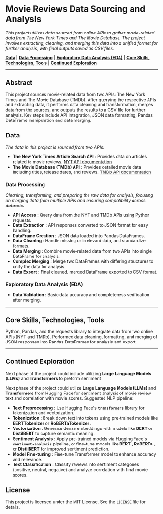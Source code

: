 # Movie Reviews Data Sourcing and Analysis

*This project utilizes data sourced from online APIs to gather movie-related data from The New York Times and The Movie Database. The project involves extracting, cleaning, and merging this data into a unified format for further analysis, with final outputs saved as CSV files.*

**[Data](#data)** | **[Data Processing](#data-processing)** | **[Exploratory Data Analysis (EDA)](#exploratory-data-analysis-eda)** | **[Core Skills, Technologies, Tools](#core-skills-technologies-tools)** | **[Continued Exploration](#continued-exploration)**

---

## Abstract

This project sources movie-related data from two APIs: The New York Times and The Movie Database (TMDb). After querying the respective APIs and extracting data, it performs data cleaning and transformation, merges data from the sources, and outputs the results to a CSV file for further analysis. Key steps include API integration, JSON data formatting, Pandas DataFrame manipulation and data merging.

## Data

*The data in this project is sourced from two APIs:*

* **The New York Times Article Search API** : Provides data on articles related to movie reviews. [NYT API documentation](https://developer.nytimes.com/docs/articlesearch-product/1/routes/articlesearch.json/get)
* **The Movie Database (TMDb) API** : Provides detailed movie data including titles, release dates, and reviews. [TMDb API documentation](https://developer.themoviedb.org/docs/search-and-query-for-details)

### Data Processing

*Cleaning, transforming, and preparing the raw data for analysis, focusing on merging data from multiple APIs and ensuring compatibility across datasets.*

* **API Access** : Query data from the NYT and TMDb APIs using Python requests.
* **Data Extraction** : API responses converted to JSON format for easy handling.
* **DataFrame Creation** : JSON data loaded into Pandas DataFrames.
* **Data Cleaning** : Handle missing or irrelevant data, and standardize formats.
* **Data Merging** : Combine movie-related data from two APIs into single DataFrame for analysis.
* **Complex Merging** : Merge two DataFrames with differing structures to unify the data for analysis.
* **Data Export** : Final cleaned, merged DataFrame exported to CSV format.

### Exploratory Data Analysis (EDA)

* **Data Validation** : Basic data accuracy and completeness verification after merging.

---

## Core Skills, Technologies, Tools

Python, Pandas, and the requests library to integrate data from two online APIs (NYT and TMDb). Performed data cleaning, formatting, and merging of JSON responses into Pandas DataFrames for analysis and export.

---

## Continued Exploration

Next phase of the project could include utilizing **Large Language Models (LLMs)** and **Transformers** to preform sentiment

Next phase of the project could utilize **Large Language Models (LLMs)** and **Transformers** from Hugging Face for sentiment analysis of movie review text and correlation with movie scores. Suggested NLP pipeline:

* **Text Preprocessing** : Use Hugging Face's **`transformers`** library for tokenization and vectorization.
* **Tokenization** : Break down text into tokens using pre-trained models like **BERTTokenizer** or  **RoBERTaTokenizer** .
* **Vectorization** : Generate dense embeddings with models like **BERT** or **DistilBERT** to capture semantic meaning.
* **Sentiment Analysis** : Apply pre-trained models via Hugging Face's **`sentiment-analysis`** pipeline, or fine-tune models like  **BERT** ,  **RoBERTa** , or **DistilBERT** for improved sentiment prediction.
* **Model Fine-tuning** : Fine-tune Transformer model to enhance accuracy and relevance.
* **Text Classification** : Classify reviews into sentiment categories (positive, neutral, negative) and analyze correlation with final movie scores.

## License

This project is licensed under the MIT License. See the `LICENSE` file for details.
